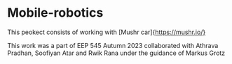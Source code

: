 # Mobile-robotics

This peokect consists of working with [Mushr car]{https://mushr.io/}

This work was a part of EEP 545 Autumn 2023 collaborated with Athrava Pradhan, Soofiyan Atar and Rwik Rana under the guidance of Markus Grotz
